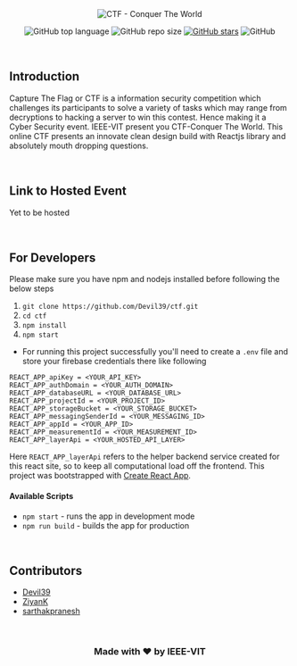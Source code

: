 <div align = "center">

<image src="./src/assets/ctf-black.svg" alt="CTF - Conquer The World" />

![GitHub top language](https://img.shields.io/github/languages/top/Devil39/ctf)
![GitHub repo size](https://img.shields.io/github/repo-size/Devil39/ctf)
[![GitHub stars](https://img.shields.io/github/stars/Devil39/ctf)](https://github.com/Devil39/ctf/stargazers)
![GitHub](https://img.shields.io/github/license/Devil/ctf)

</div>

<br/>

## Introduction
<p>
Capture The Flag or CTF is a information security competition which challenges its participants to solve a variety of tasks which may range from decryptions to hacking a server to win this contest. Hence making it a Cyber Security event. IEEE-VIT present you CTF-Conquer The World. This online CTF presents an innovate clean design build with Reactjs library and absolutely mouth dropping questions.
</p>

<br/>

## Link to Hosted Event
Yet to be hosted

<br/>

## For Developers
Please make sure you have npm and nodejs installed before following the below steps
1. `git clone https://github.com/Devil39/ctf.git`
2. `cd ctf`
3. `npm install`
4. `npm start`
* For running this project successfully you'll need to create a `.env` file and store your firebase credentials there like following
```
REACT_APP_apiKey = <YOUR_API_KEY>
REACT_APP_authDomain = <YOUR_AUTH_DOMAIN>
REACT_APP_databaseURL = <YOUR_DATABASE_URL>
REACT_APP_projectId = <YOUR_PROJECT_ID>
REACT_APP_storageBucket = <YOUR_STORAGE_BUCKET>
REACT_APP_messagingSenderId = <YOUR_MESSAGING_ID>
REACT_APP_appId = <YOUR_APP_ID>
REACT_APP_measurementId = <YOUR_MEASUREMENT_ID>
REACT_APP_layerApi = <YOUR_HOSTED_API_LAYER>
```
Here `REACT_APP_layerApi` refers to the helper backend service created for this react site, so to keep all computational load off the frontend. 
This project was bootstrapped with [Create React App](https://github.com/facebook/create-react-app).

#### Available Scripts
* `npm start` - runs the app in development mode
* `npm run build` - builds the app for production 

<br/>

## Contributors
* [Devil39](https://github.com/Devil39)
* [ZiyanK](https://github.com/ZiyanK)
* [sarthakpranesh](https://github.com/sarthakpranesh)

<br/>

<div align="center">

### Made with ❤ by IEEE-VIT

</div>
